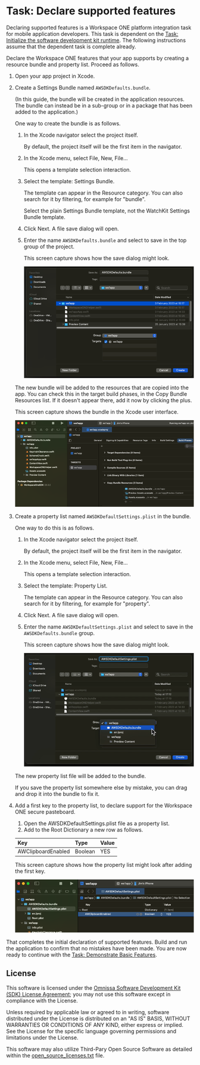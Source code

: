 # Task: Declare supported features
Declaring supported features is a Workspace ONE platform integration task for
mobile application developers. This task is dependent on the
[Task: Initialize the software development kit runtime](../04Task_Initialize-the-software-development-kit-runtime/readme.md).
The following instructions assume that the dependent task is complete already.

Declare the Workspace ONE features that your app supports by creating a resource
bundle and property list. Proceed as follows.

1.  Open your app project in Xcode.

2.  Create a Settings Bundle named `AWSDKDefaults.bundle`.

    (In this guide, the bundle will be created in the application resources. The
    bundle can instead be in a sub-group or in a package that has been added to
    the application.)

    One way to create the bundle is as follows.

    1.  In the Xcode navigator select the project itself.
    
        By default, the project itself will be the first item in the navigator.

    2.  In the Xcode menu, select File, New, File...

        This opens a template selection interaction.
    
    3.  Select the template: Settings Bundle.

        The template can appear in the Resource category. You can also search
        for it by filtering, for example for "bundle".
        
        Select the plain Settings Bundle template, not the WatchKit Settings
        Bundle template.
    
    4.  Click Next. A file save dialog will open.

    5.  Enter the name `AWSDKDefaults.bundle` and select to save in the top
        group of the project.

        This screen capture shows how the save dialog might look.
    
        ![**Screen Capture:** Xcode create bundle](Screen_XcodeCreateBundle.png)
    
    The new bundle will be added to the resources that are copied into the app.
    You can check this in the target build phases, in the Copy Bundle Resources
    list. If it doesn't appear there, add it now by clicking the plus.

    This screen capture shows the bundle in the Xcode user interface.

    ![**Screen Capture:** Xcode bundle in build phases](./Screen_XcodeBundleInBuildPhases.png)

3.  Create a property list named `AWSDKDefaultSettings.plist` in the bundle.

    One way to do this is as follows.

    1.  In the Xcode navigator select the project itself.
    
        By default, the project itself will be the first item in the navigator.

    2.  In the Xcode menu, select File, New, File...

        This opens a template selection interaction.
    
    3.  Select the template: Property List.

        The template can appear in the Resource category. You can also search
        for it by filtering, for example for "property".
    
    4.  Click Next. A file save dialog will open.

    5.  Enter the name `AWSDKDefaultSettings.plist` and select to save in the
        `AWSDKDefaults.bundle` group.

        This screen capture shows how the save dialog might look.
    
        ![**Screen Capture:** Xcode create property list](Screen_XcodeCreatePropertyList.png)

    The new property list file will be added to the bundle.

    If you save the property list somewhere else by mistake, you can drag and 
    drop it into the bundle to fix it.

4.  Add a first key to the property list, to declare support for the Workspace
    ONE secure pasteboard.

    1.  Open the AWSDKDefaultSettings.plist file as a property list.
    2.  Add to the Root Dictionary a new row as follows.

    Key               |Type   |Value
    ------------------|-------|-----
    AWClipboardEnabled|Boolean|YES

    This screen capture shows how the property list might look after adding the
    first key.

    ![**Screen Capture:** Xcode declare secure pasteboard](Screen_XcodeDeclareSecurePasteboard.png)

That completes the initial declaration of supported features. Build and run the
application to confirm that no mistakes have been made. You are now ready to
continue with the [Task: Demonstrate Basic Features](../06Task_Demonstrate-Basic-Features/readme.md).

## License

This software is licensed under the [Omnissa Software Development Kit (SDK) License Agreement](https://static.omnissa.com/sites/default/files/omnissa-sdk-agreement.pdf); you may not use this software except in compliance with the License.

Unless required by applicable law or agreed to in writing, software distributed under the License is distributed on an "AS IS" BASIS, WITHOUT WARRANTIES OR CONDITIONS OF ANY KIND, either express or implied. See the License for the specific language governing permissions and limitations under the License.

This software may also utilize Third-Pary Open Source Software as detailed within the [open_source_licenses.txt](open_source_licenses.txt) file.
